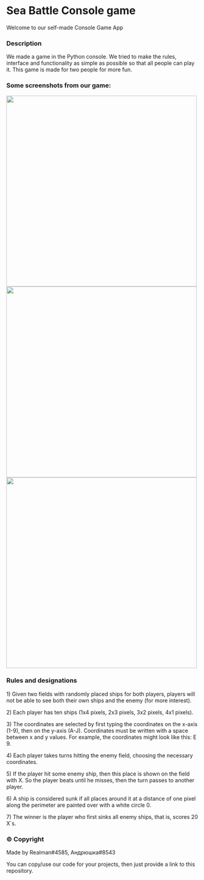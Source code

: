 <h1>Sea Battle Console game</h1>

<p>Welcome to our self-made Console Game App</p>

<section>
  <h3>Description</h3>
    <p>We made a game in the Python console. We tried to make the rules, interface and functionality as simple as possible so that all people can play it. This game is       made for two people for more fun.</p>
</section>
<section>
  <h3>Some screenshots from our game:</h3>
  <img src="https://cdn.discordapp.com/attachments/802934571939266636/965662119032930405/unknown.png" height="500px" width="500px"/>
  <img src="https://cdn.discordapp.com/attachments/802934571939266636/965662710710800394/unknown.png" height="500px" width="500px"/>
  <img src="https://cdn.discordapp.com/attachments/802934571939266636/965662880408170586/unknown.png" height="500px" width="500px"/>
</section>

<section>
  <h3>Rules and designations</h3>
   <p>1) Given two fields with randomly placed ships for both players, players will not be able to see both their own ships and the enemy (for more interest).</p>
   <p>2) Each player has ten ships (1x4 pixels, 2x3 pixels, 3x2 pixels, 4x1 pixels).</p>
   <p>3) The coordinates are selected by first typing the coordinates on the x-axis (1-9), then on the y-axis (A-J). Coordinates must be written with a space between x    and y values. For example, the coordinates might look like this: E 9.</p>
   <p>4) Each player takes turns hitting the enemy field, choosing the necessary coordinates.</p>
   <p>5) If the player hit some enemy ship, then this place is shown on the field with X. So the player beats until he misses, then the turn passes to another player.    </p>
   <p>6) A ship is considered sunk if all places around it at a distance of one pixel along the perimeter are painted over with a white circle 0.</p>
   <p>7) The winner is the player who first sinks all enemy ships, that is, scores 20 X`s.</p>
</section>

<section>
  <h3>© Copyright</h3>
    <p>Made by Realman#4585, Андрюшка#8543</p>
    <p>You can copy/use our code for your projects, then just provide a link to this repository. </p>
</section>
